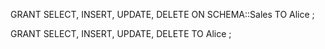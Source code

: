 GRANT SELECT, INSERT, UPDATE, DELETE ON SCHEMA::Sales TO Alice ;

GRANT SELECT, INSERT, UPDATE, DELETE TO Alice ;
